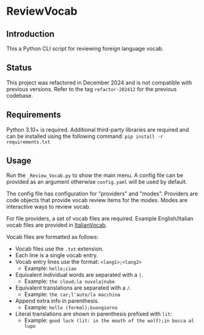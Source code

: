 # ReviewVocab

## Introduction
This a Python CLI script for reviewing foreign language vocab.

## Status
This project was refactored in December 2024 and is not compatible with previous versions. Refer to the tag `refactor-202412` for the previous codebase.

## Requirements
Python 3.10+ is required. Additional third-party libraries are required and can be installed using the following command: `pip install -r requirements.txt`

## Usage
Run the `_Review_Vocab.py` to show the main menu. A config file can be provided as an argument otherwise `config.yaml` will be used by default.

The config file has configuration for "providers" and "modes". Providers are code objects that provide vocab review items for the modes. Modes are interactive ways to review vocab.

For file providers, a set of vocab files are required. Example English/Italian vocab files are provided in [ItalianVocab](https://github.com/jeffrimko/ItalianVocab).

Vocab files are formatted as follows:

  - Vocab files use the `.txt` extension.
  - Each line is a single vocab entry.
  - Vocab entry lines use the format: `<lang1>;<lang2>`
      * Example: `hello;ciao`
  - Equivalent individual words are separated with a `|`.
      * Example: `the cloud;la nuvola|nube`
  - Equivalent translations are separated with a `/`.
      * Example: `the car;l'auto/la macchina`
  - Append extra info in parenthesis.
      * Example: `hello (formal);buongiorno`
  - Literal translations are shown in parenthesis prefixed with `lit`:
      * Example: `good luck (lit: in the mouth of the wolf);in bocca al lupo`
